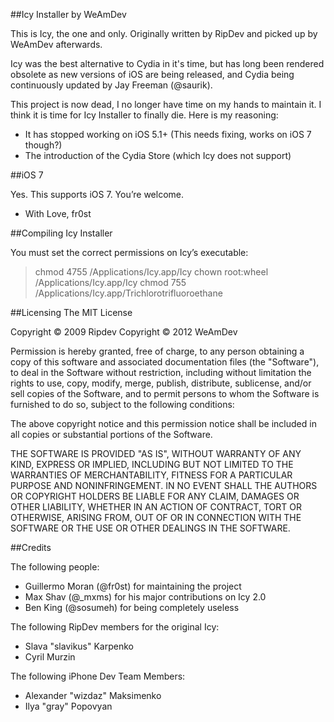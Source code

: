 ##Icy Installer by WeAmDev

This is Icy, the one and only. Originally written by RipDev and picked up by WeAmDev afterwards. 

Icy was the best alternative to Cydia in it's time, but has long been rendered obsolete as new versions of iOS are being released, and Cydia being continuously updated by Jay Freeman (@saurik).

This project is now dead, I no longer have time on my hands to maintain it. I think it is time for Icy Installer to finally die. Here is my reasoning:

- It has stopped working on iOS 5.1+ (This needs fixing, works on iOS 7 though?)
- The introduction of the Cydia Store (which Icy does not support)

##iOS 7

Yes. This supports iOS 7. You’re welcome.

- With Love, fr0st


##Compiling Icy Installer

You must set the correct permissions on Icy’s executable:

> chmod 4755 /Applications/Icy.app/Icy
> chown root:wheel /Applications/Icy.app/Icy
> chmod 755 /Applications/Icy.app/Trichlorotrifluoroethane


##Licensing
The MIT License

Copyright © 2009 Ripdev
Copyright © 2012 WeAmDev 

Permission is hereby granted, free of charge, to any person obtaining a copy
of this software and associated documentation files (the "Software"), to deal
in the Software without restriction, including without limitation the rights
to use, copy, modify, merge, publish, distribute, sublicense, and/or sell
copies of the Software, and to permit persons to whom the Software is
furnished to do so, subject to the following conditions:

The above copyright notice and this permission notice shall be included in
all copies or substantial portions of the Software.

THE SOFTWARE IS PROVIDED "AS IS", WITHOUT WARRANTY OF ANY KIND, EXPRESS OR
IMPLIED, INCLUDING BUT NOT LIMITED TO THE WARRANTIES OF MERCHANTABILITY,
FITNESS FOR A PARTICULAR PURPOSE AND NONINFRINGEMENT. IN NO EVENT SHALL THE
AUTHORS OR COPYRIGHT HOLDERS BE LIABLE FOR ANY CLAIM, DAMAGES OR OTHER
LIABILITY, WHETHER IN AN ACTION OF CONTRACT, TORT OR OTHERWISE, ARISING FROM,
OUT OF OR IN CONNECTION WITH THE SOFTWARE OR THE USE OR OTHER DEALINGS IN
THE SOFTWARE.

##Credits

The following people:

- Guillermo Moran (@fr0st) for maintaining the project
- Max Shav (@_mxms) for his major contributions on Icy 2.0
- Ben King (@sosumeh) for being completely useless


The following RipDev members for the original Icy: 

- Slava "slavikus" Karpenko
- Cyril Murzin

The following iPhone Dev Team Members:

- Alexander "wizdaz" Maksimenko
- Ilya "gray" Popovyan




